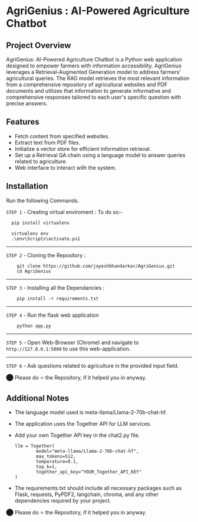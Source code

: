 # AgriGenius : AI-Powered Agriculture Chatbot

## Project Overview
AgriGenius: AI-Powered Agriculture Chatbot is a Python web application designed to empower farmers with information accessibility. AgriGenius leverages a Retrieval-Augmented Generation model to address farmers' agricultural queries. The RAG model retrieves the most relevant information from a comprehensive repository of agricultural websites and PDF documents and utilizes that information to generate informative and comprehensive responses tailored to each user's specific question with precise answers.

## Features

- Fetch content from specified websites.
- Extract text from PDF files.
- Initialize a vector store for efficient information retrieval.
- Set up a Retrieval QA chain using a language model to answer queries related to agriculture.
- Web interface to interact with the system.

## Installation

Run the following Commands.

`STEP 1` - Creating virtual enviroment :
To do so:-
```bash
  pip install virtualenv
```
```
  virtualenv env
  .\env\Scripts\activate.ps1
```
----
`STEP 2` - Cloning the Repository :
```
    git clone https://github.com/jayeshbhandarkar/AgriGenius.git
    cd AgriGenius
```
----
`STEP 3` - Installing all the Dependancies :

```
    pip install -r requirements.txt
```
---
`STEP 4` - Run the flask web application
```
    python app.py
```
---
`STEP 5` - Open Web-Browser (Chrome) and navigate to `http://127.0.0.1:5000` to use this web-application.

---
`STEP 6` - Ask questions related to agriculture in the provided input field.

⬤ Please do ⭐ the Repository, if it helped you in anyway.

## Additional Notes

- The language model used is meta-llama/Llama-2-70b-chat-hf.
- The application uses the Together API for LLM services.
- Add your own Together API key in the chat2.py file.
	```
	llm = Together(
    		model="meta-llama/Llama-2-70b-chat-hf",
    		max_tokens=512,
    		temperature=0.1,
    		top_k=1,
    		together_api_key="YOUR_Together_API_KEY"
	)
	```

- The requirements.txt should include all necessary packages such as Flask, requests, PyPDF2, langchain, chroma, and any other dependencies required by your project.

⬤ Please do ⭐ the Repository, if it helped you in anyway.
